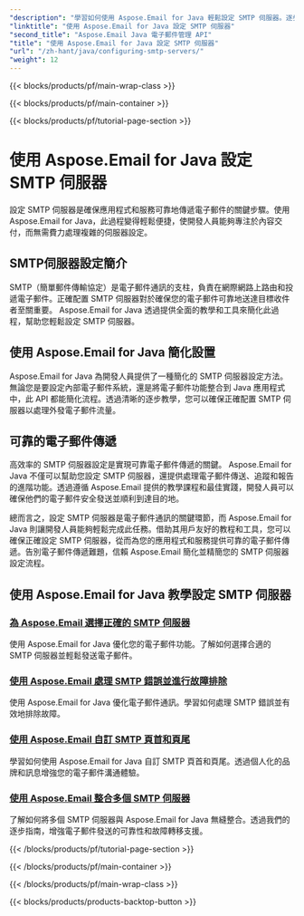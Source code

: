 ```yaml
---
"description": "學習如何使用 Aspose.Email for Java 輕鬆設定 SMTP 伺服器。逐步的教程，幫助您實現無縫郵件交付。"
"linktitle": "使用 Aspose.Email for Java 設定 SMTP 伺服器"
"second_title": "Aspose.Email Java 電子郵件管理 API"
"title": "使用 Aspose.Email for Java 設定 SMTP 伺服器"
"url": "/zh-hant/java/configuring-smtp-servers/"
"weight": 12
---
```


{{< blocks/products/pf/main-wrap-class >}}

{{< blocks/products/pf/main-container >}}

{{< blocks/products/pf/tutorial-page-section >}}

# 使用 Aspose.Email for Java 設定 SMTP 伺服器



設定 SMTP 伺服器是確保應用程式和服務可靠地傳遞電子郵件的關鍵步驟。使用 Aspose.Email for Java，此過程變得輕鬆便捷，使開發人員能夠專注於內容交付，而無需費力處理複雜的伺服器設定。

## SMTP伺服器設定簡介

SMTP（簡單郵件傳輸協定）是電子郵件通訊的支柱，負責在網際網路上路由和投遞電子郵件。正確配置 SMTP 伺服器對於確保您的電子郵件可靠地送達目標收件者至關重要。 Aspose.Email for Java 透過提供全面的教學和工具來簡化此過程，幫助您輕鬆設定 SMTP 伺服器。

## 使用 Aspose.Email for Java 簡化設置

Aspose.Email for Java 為開發人員提供了一種簡化的 SMTP 伺服器設定方法。無論您是要設定內部電子郵件系統，還是將電子郵件功能整合到 Java 應用程式中，此 API 都能簡化流程。透過清晰的逐步教學，您可以確保正確配置 SMTP 伺服器以處理外發電子郵件流量。

## 可靠的電子郵件傳遞

高效率的 SMTP 伺服器設定是實現可靠電子郵件傳遞的關鍵。 Aspose.Email for Java 不僅可以幫助您設定 SMTP 伺服器，還提供處理電子郵件傳送、追蹤和報告的進階功能。透過遵循 Aspose.Email 提供的教學課程和最佳實踐，開發人員可以確保他們的電子郵件安全發送並順利到達目的地。

總而言之，設定 SMTP 伺服器是電子郵件通訊的關鍵環節，而 Aspose.Email for Java 則讓開發人員能夠輕鬆完成此任務。借助其用戶友好的教程和工具，您可以確保正確設定 SMTP 伺服器，從而為您的應用程式和服務提供可靠的電子郵件傳遞。告別電子郵件傳遞難題，信賴 Aspose.Email 簡化並精簡您的 SMTP 伺服器設定流程。

## 使用 Aspose.Email for Java 教學設定 SMTP 伺服器
### [為 Aspose.Email 選擇正確的 SMTP 伺服器](./choosing-the-right-smtp-server/)
使用 Aspose.Email for Java 優化您的電子郵件功能。了解如何選擇合適的 SMTP 伺服器並輕鬆發送電子郵件。
### [使用 Aspose.Email 處理 SMTP 錯誤並進行故障排除](./handling-smtp-errors-and-troubleshooting/)
使用 Aspose.Email for Java 優化電子郵件通訊。學習如何處理 SMTP 錯誤並有效地排除故障。
### [使用 Aspose.Email 自訂 SMTP 頁首和頁尾](./customizing-smtp-headers-and-footers/)
學習如何使用 Aspose.Email for Java 自訂 SMTP 頁首和頁尾。透過個人化的品牌和訊息增強您的電子郵件溝通體驗。
### [使用 Aspose.Email 整合多個 SMTP 伺服器](./integrating-multiple-smtp-servers/)
了解如何將多個 SMTP 伺服器與 Aspose.Email for Java 無縫整合。透過我們的逐步指南，增強電子郵件發送的可靠性和故障轉移支援。

{{< /blocks/products/pf/tutorial-page-section >}}

{{< /blocks/products/pf/main-container >}}

{{< /blocks/products/pf/main-wrap-class >}}

{{< blocks/products/products-backtop-button >}}